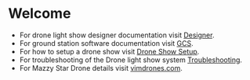 # Welcome

* For drone light show designer documentation visit [Designer](/designer).
* For ground station software documentation visit [GCS](/gcs).
* For how to setup a drone show visit [Drone Show Setup](/setup).
* For troubleshooting of the Drone light show system [Troubleshooting](/troubleshooting).
* For Mazzy Star Drone details visit [vimdrones.com](https://vimdrones.com).
